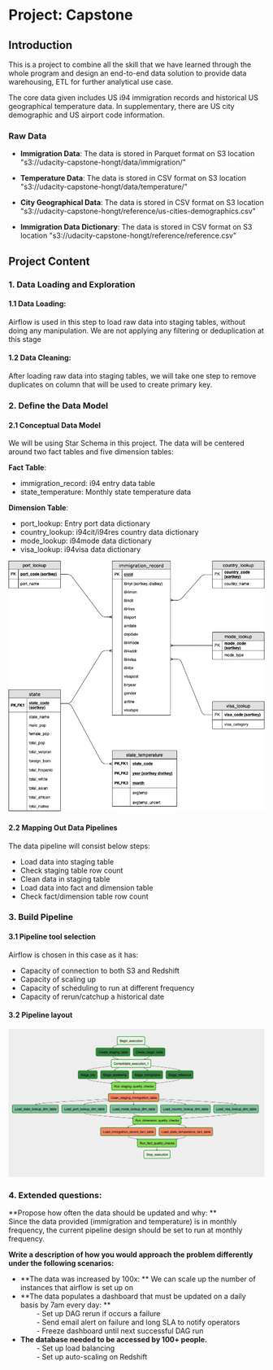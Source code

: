 # Project: Capstone

## Introduction
This is a project to combine all the skill that we have learned through the whole program and design an end-to-end data solution to provide data warehousing, ETL for further analytical use case.

The core data given includes US i94 immigration records and historical US geographical temperature data. In supplementary, there are US city demographic and US airport code information.

### Raw Data
- **Immigration Data**: The data is stored in Parquet format on S3 location "s3://udacity-capstone-hongt/data/immigration/"

- **Temperature Data**: The data is stored in CSV format on S3 location "s3://udacity-capstone-hongt/data/temperature/"

- **City Geographical Data**: The data is stored in CSV format on S3 location "s3://udacity-capstone-hongt/reference/us-cities-demographics.csv"

- **Immigration Data Dictionary**: The data is stored in CSV format on S3 location "s3://udacity-capstone-hongt/reference/reference.csv"

## Project Content

### 1. Data Loading and Exploration

#### 1.1 Data Loading:
Airflow is used in this step to load raw data into staging tables, without doing any manipulation. We are not applying any filtering or deduplication at this stage

#### 1.2 Data Cleaning:
After loading raw data into staging tables, we will take one step to remove duplicates on column that will be used to create primary key. 


### 2. Define the Data Model

#### 2.1 Conceptual Data Model
We will be using Star Schema in this project. The data will be centered around two fact tables and five dimension tables:  

**Fact Table**:  
- immigration\_record: i94 entry data table  
- state\_temperature: Monthly state temperature data  

**Dimension Table**:  
- port\_lookup: Entry port data dictionary  
- country\_lookup: i94cit/i94res country data dictionary  
- mode\_lookup: i94mode data dictionary  
- visa\_lookup: i94visa data dictionary 

![alt text](data_model.jpg)

#### 2.2 Mapping Out Data Pipelines
The data pipeline will consist below steps:  
- Load data into staging table  
- Check staging table row count  
- Clean data in staging table  
- Load data into fact and dimension table  
- Check fact/dimension table row count

### 3. Build Pipeline

#### 3.1 Pipeline tool selection
Airflow is chosen in this case as it has:  
- Capacity of connection to both S3 and Redshift  
- Capacity of scaling up  
- Capacity of scheduling to run at different frequency  
- Capacity of rerun/catchup a historical date

#### 3.2 Pipeline layout
![alt text](airflow.png)

### 4. Extended questions:
**Propose how often the data should be updated and why:  **  
Since the data provided (immigration and temperature) is in monthly frequency, the current pipeline design should be set to run at monthly frequency.

**Write a description of how you would approach the problem differently under the following scenarios:**  
- **The data was increased by 100x: ** We can scale up the number of instances that airflow is set up on  
- **The data populates a dashboard that must be updated on a daily basis by 7am every day: **  
        -  Set up DAG rerun if occurs a failure  
        -  Send email alert on failure and long SLA to notify operators  
        -  Freeze dashboard until next successful DAG run   
- **The database needed to be accessed by 100+ people.**  
        -  Set up load balancing  
        -  Set up auto-scaling on Redshift
